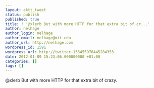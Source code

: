 ```yaml
---
layout: aktt_tweet
status: publish
published: true
title: ! '@xlerb But with more HTTP for that extra bit of cr...'
author: nelhage
author_login: nelhage
author_email: nelhage@mit.edu
author_url: http://nelhage.com
wordpress_id: 1591
wordpress_url: http://twitter-156455976445284353
date: 2012-01-09 15:23:06.000000000 +01:00
categories: []
tags: []
---
```

@xlerb But with more HTTP for that extra bit of crazy.
